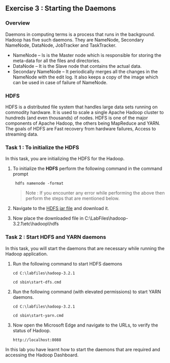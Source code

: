 ## Exercise 3 : Starting the Daemons

### Overview

Daemons in computing terms is a process that runs in the background. Hadoop has five such daemons. They are NameNode, Secondary NameNode, DataNode, JobTracker and TaskTracker.

 - NameNode – Is is the Master node which is responsible for storing the meta-data for all the files and directories. 
 - DataNode – It is the Slave node that contains the actual data. 
 - Secondary NameNode – It periodically merges all the changes in the NameNode with the edit log. It also keeps a copy of the image which can be used in case of failure of NameNode.

### HDFS

HDFS is a distributed file system that handles large data sets running on commodity hardware. It is used to scale a single Apache Hadoop cluster to hundreds (and even thousands) of nodes. HDFS is one of the major components of Apache Hadoop, the others being MapReduce and YARN. The goals of HDFS are Fast recovery from hardware failures, Access to streaming data.
  

### Task 1 : To initialize the HDFS

In this task, you are initializing the HDFS for the Hadoop.

1. To initialize the **HDFS** perform the following command in the command prompt 
   ```````
    hdfs namenode -format
   ```````
   >Note : If you encounter any error while performing the above then perform the steps that are mentioned below.
1. Navigate to the [HDFS jar file](https://github.com/FahaoTang/big-data/blob/master/hadoop-hdfs-3.2.1.jar) and download it.

1. Now place the downloaded file in C:\LabFiles\hadoop-3.2.1\etc\hadoop\hdfs

### Task 2 : Start HDFS and YARN daemons

In this task, you will start the daemons that are necessary while running the Hadoop application.

1. Run the following command to start HDFS daemons

   `````
   cd C:\labfiles\hadoop-3.2.1

   cd sbin\start-dfs.cmd
   `````
1. Run the following command (with elevated permissions) to start YARN daemons.
   ``````
   cd C:\labfiles\hadoop-3.2.1

   cd sbin\start-yarn.cmd
   ``````
1. Now open the Microsoft Edge and navigate to the URLs, to verify the status of Hadoop.
     ``````
     http://localhost:8088 
     ``````
In this lab you have learnt how to start the daemons that are required and accessing the Hadoop Dashboard.

